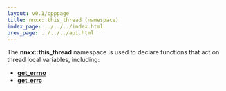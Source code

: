 ```yaml
---
layout: v0.1/cpppage
title: nnxx::this_thread (namespace)
index_page: ../../../index.html
prev_page: ../../../api.html
---
```


The **nnxx::this_thread** namespace is used to declare functions that act on
thread local variables, including:

- **[get&#95;errno](get_errno.html)**
- **[get&#95;errc](get_errc.html)**
